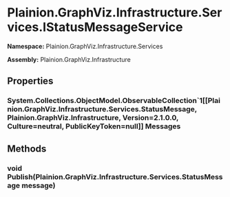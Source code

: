 
# Plainion.GraphViz.Infrastructure.Services.IStatusMessageService

**Namespace:** Plainion.GraphViz.Infrastructure.Services

**Assembly:** Plainion.GraphViz.Infrastructure


## Properties

### System.Collections.ObjectModel.ObservableCollection`1[[Plainion.GraphViz.Infrastructure.Services.StatusMessage, Plainion.GraphViz.Infrastructure, Version=2.1.0.0, Culture=neutral, PublicKeyToken=null]] Messages


## Methods

### void Publish(Plainion.GraphViz.Infrastructure.Services.StatusMessage message)
